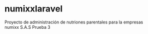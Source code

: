 # numixxlaravel
Proyecto de administración de nutriones parentales para la empresas numixx S.A.S
Prueba 3
